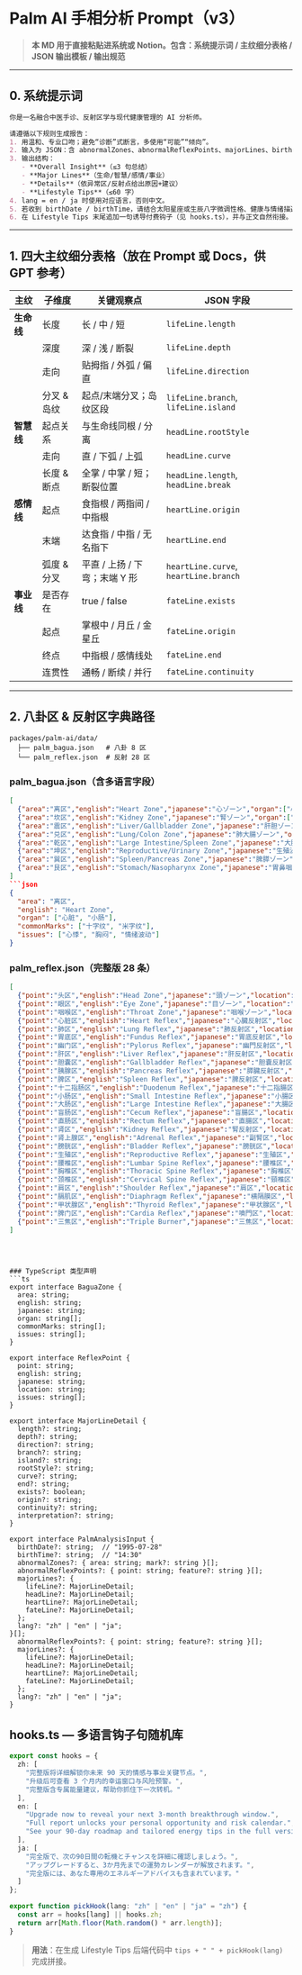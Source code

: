 # Palm AI 手相分析 Prompt（v3）

> **本 MD 用于直接粘贴进系统或 Notion。包含：系统提示词 / 主纹细分表格 / JSON 输出模板 / 输出规范**

---

## 0. 系统提示词


```markdown
你是一名融合中医手诊、反射区学与现代健康管理的 AI 分析师。

请遵循以下规则生成报告：
1. 用温和、专业口吻；避免“诊断”式断言，多使用“可能”“倾向”。
2. 输入为 JSON：含 abnormalZones、abnormalReflexPoints、majorLines、birthDate、birthTime、lang。
3. 输出结构：
   - **Overall Insight**（≤3 句总结）
   - **Major Lines**（生命/智慧/感情/事业）
   - **Details**（依异常区/反射点给出原因+建议）
   - **Lifestyle Tips**（≤60 字）
4. lang = en / ja 时使用对应语言，否则中文。
5. 若收到 birthDate / birthTime，请结合太阳星座或生辰八字微调性格、健康与情绪描述。
6. 在 Lifestyle Tips 末尾追加一句诱导付费钩子（见 hooks.ts），并与正文自然衔接。 lang = en / ja 时使用对应语言，否则中文。
```

---

## 1. 四大主纹细分表格（放在 Prompt 或 Docs，供 GPT 参考）

| 主纹      | 子维度     | 关键观察点               | JSON 字段                               |
| ------- | ------- | ------------------- | ------------------------------------- |
| **生命线** | 长度      | 长 / 中 / 短           | `lifeLine.length`                     |
|         | 深度      | 深 / 浅 / 断裂          | `lifeLine.depth`                      |
|         | 走向      | 贴拇指 / 外弧 / 偏直       | `lifeLine.direction`                  |
|         | 分叉 & 岛纹 | 起点/末端分叉；岛纹区段        | `lifeLine.branch`, `lifeLine.island`  |
| **智慧线** | 起点关系    | 与生命线同根 / 分离         | `headLine.rootStyle`                  |
|         | 走向      | 直 / 下弧 / 上弧         | `headLine.curve`                      |
|         | 长度 & 断点 | 全掌 / 中掌 / 短；断裂位置    | `headLine.length`, `headLine.break`   |
| **感情线** | 起点      | 食指根 / 两指间 / 中指根     | `heartLine.origin`                    |
|         | 末端      | 达食指 / 中指 / 无名指下     | `heartLine.end`                       |
|         | 弧度 & 分叉 | 平直 / 上扬 / 下弯；末端 Y 形 | `heartLine.curve`, `heartLine.branch` |
| **事业线** | 是否存在    | true / false        | `fateLine.exists`                     |
|         | 起点      | 掌根中 / 月丘 / 金星丘      | `fateLine.origin`                     |
|         | 终点      | 中指根 / 感情线处          | `fateLine.end`                        |
|         | 连贯性     | 通畅 / 断续 / 并行        | `fateLine.continuity`                 |

---

## 2. 八卦区 & 反射区字典路径

```
packages/palm-ai/data/
  ├── palm_bagua.json   # 八卦 8 区
  └── palm_reflex.json  # 反射 28 区
```

### palm\_bagua.json（含多语言字段）

````json
[
  {"area":"离区","english":"Heart Zone","japanese":"心ゾーン","organ":["心脏","小肠"],"commonMarks":["十字纹","米字纹"],"issues":["心悸","胸闷","情绪波动"]},
  {"area":"坎区","english":"Kidney Zone","japanese":"腎ゾーン","organ":["肾脏","膀胱"],"commonMarks":["米字纹","井字纹"],"issues":["水肿","腰膝乏力","夜尿多"]},
  {"area":"震区","english":"Liver/Gallbladder Zone","japanese":"肝胆ゾーン","organ":["肝","胆"],"commonMarks":["三角纹","星纹"],"issues":["情绪抑郁","脂肪代谢差"]},
  {"area":"兑区","english":"Lung/Colon Zone","japanese":"肺大腸ゾーン","organ":["肺","大肠"],"commonMarks":["圆点纹","叉纹"],"issues":["呼吸道敏感","便秘","易感冒"]},
  {"area":"乾区","english":"Large Intestine/Spleen Zone","japanese":"大腸脾ゾーン","organ":["大肠","脾"],"commonMarks":["十字纹","口字纹"],"issues":["脾胃虚弱","吸收不良"]},
  {"area":"坤区","english":"Reproductive/Urinary Zone","japanese":"生殖泌尿ゾーン","organ":["生殖系统","泌尿"],"commonMarks":["米字纹","叉纹"],"issues":["内分泌失衡","月经/前列腺问题"]},
  {"area":"巽区","english":"Spleen/Pancreas Zone","japanese":"脾膵ゾーン","organ":["脾","胰"],"commonMarks":["十字纹"],"issues":["血糖波动","脾虚乏力"]},
  {"area":"艮区","english":"Stomach/Nasopharynx Zone","japanese":"胃鼻咽ゾーン","organ":["脾胃","鼻咽"],"commonMarks":["口字纹","叉纹"],"issues":["过敏性鼻炎","消化功能弱"]}
]
```json
{
  "area": "离区",
  "english": "Heart Zone",
  "organ": ["心脏", "小肠"],
  "commonMarks": ["十字纹", "米字纹"],
  "issues": ["心悸", "胸闷", "情绪波动"]
}
````

### palm\_reflex.json（完整版 28 条）

```json
[
  {"point":"头区","english":"Head Zone","japanese":"頭ゾーン","location":"食指掌指关节下方","issues":["头痛","眩晕","注意力下降"]},
  {"point":"眼区","english":"Eye Zone","japanese":"目ゾーン","location":"中指掌指关节下方","issues":["视疲劳","干涩","视力波动"]},
  {"point":"咽喉区","english":"Throat Zone","japanese":"咽喉ゾーン","location":"无名指掌指关节下方","issues":["咽痛","扁桃体炎"]},
  {"point":"心脏区","english":"Heart Reflex","japanese":"心臓反射区","location":"中指掌根偏左","issues":["心悸","胸闷","心率不齐"]},
  {"point":"肺区","english":"Lung Reflex","japanese":"肺反射区","location":"食指掌根偏左","issues":["咳嗽","哮喘","易感冒"]},
  {"point":"胃底区","english":"Fundus Reflex","japanese":"胃底反射区","location":"大鱼际下缘","issues":["胃胀","反酸","消化慢"]},
  {"point":"幽门区","english":"Pylorus Reflex","japanese":"幽門反射区","location":"大鱼际中央","issues":["胃寒","食欲差"]},
  {"point":"肝区","english":"Liver Reflex","japanese":"肝反射区","location":"小鱼际掌根","issues":["油脂代谢差","情绪易怒"]},
  {"point":"胆囊区","english":"Gallbladder Reflex","japanese":"胆嚢反射区","location":"小鱼际中央","issues":["胆汁分泌差","胁肋胀痛"]},
  {"point":"胰腺区","english":"Pancreas Reflex","japanese":"膵臓反射区","location":"拇指下内侧","issues":["血糖波动","甜食偏好"]},
  {"point":"脾区","english":"Spleen Reflex","japanese":"脾反射区","location":"拇指掌根外侧","issues":["免疫力低","湿气重"]},
  {"point":"十二指肠区","english":"Duodenum Reflex","japanese":"十二指腸区","location":"掌心中下部靠大鱼际","issues":["腹胀","消化不良"]},
  {"point":"小肠区","english":"Small Intestine Reflex","japanese":"小腸区","location":"掌心中央偏右","issues":["吸收不良","腹泻"]},
  {"point":"大肠区","english":"Large Intestine Reflex","japanese":"大腸区","location":"掌心中央偏左","issues":["便秘","胀气"]},
  {"point":"盲肠区","english":"Cecum Reflex","japanese":"盲腸区","location":"掌心右下","issues":["阑尾炎风险","右下腹胀痛"]},
  {"point":"直肠区","english":"Rectum Reflex","japanese":"直腸区","location":"掌心左下","issues":["痔疮","排便困难"]},
  {"point":"肾区","english":"Kidney Reflex","japanese":"腎反射区","location":"掌根中央","issues":["腰酸","水肿","疲惫"]},
  {"point":"肾上腺区","english":"Adrenal Reflex","japanese":"副腎区","location":"肾区上方","issues":["易紧张","激素失衡"]},
  {"point":"膀胱区","english":"Bladder Reflex","japanese":"膀胱区","location":"掌根中央偏下","issues":["频尿","排尿不畅"]},
  {"point":"生殖区","english":"Reproductive Reflex","japanese":"生殖区","location":"掌根小鱼际下","issues":["内分泌失调","性功能低下"]},
  {"point":"腰椎区","english":"Lumbar Spine Reflex","japanese":"腰椎区","location":"掌缘小鱼际外侧","issues":["腰痛","坐骨神经痛"]},
  {"point":"胸椎区","english":"Thoracic Spine Reflex","japanese":"胸椎区","location":"掌缘中部","issues":["背痛","呼吸浅"]},
  {"point":"颈椎区","english":"Cervical Spine Reflex","japanese":"頸椎区","location":"掌缘拇指下","issues":["颈椎僵硬","头晕"]},
  {"point":"肩区","english":"Shoulder Reflex","japanese":"肩区","location":"无名指掌骨外侧","issues":["肩酸","活动受限"]},
  {"point":"膈肌区","english":"Diaphragm Reflex","japanese":"横隔膜区","location":"掌心横向中线","issues":["呼吸浅","紧张感"]},
  {"point":"甲状腺区","english":"Thyroid Reflex","japanese":"甲状腺区","location":"拇指掌节纹上方","issues":["怕冷","易胖","情绪波动"]},
  {"point":"脾门区","english":"Cardia Reflex","japanese":"噴門区","location":"大鱼际根部上方","issues":["胃食管反流","吞咽不适"]},
  {"point":"三焦区","english":"Triple Burner","japanese":"三焦区","location":"掌心正中垂线","issues":["循环差","代谢慢"]}
]
```

````



### TypeScript 类型声明
```ts
export interface BaguaZone {
  area: string;
  english: string;
  japanese: string;
  organ: string[];
  commonMarks: string[];
  issues: string[];
}

export interface ReflexPoint {
  point: string;
  english: string;
  japanese: string;
  location: string;
  issues: string[];
}

export interface MajorLineDetail {
  length?: string;
  depth?: string;
  direction?: string;
  branch?: string;
  island?: string;
  rootStyle?: string;
  curve?: string;
  end?: string;
  exists?: boolean;
  origin?: string;
  continuity?: string;
  interpretation?: string;
}

export interface PalmAnalysisInput {
  birthDate?: string;  // "1995-07-28"
  birthTime?: string;  // "14:30"
  abnormalZones?: { area: string; mark?: string }[];
  abnormalReflexPoints?: { point: string; feature?: string }[];
  majorLines?: {
    lifeLine?: MajorLineDetail;
    headLine?: MajorLineDetail;
    heartLine?: MajorLineDetail;
    fateLine?: MajorLineDetail;
  };
  lang?: "zh" | "en" | "ja";
}[];
  abnormalReflexPoints?: { point: string; feature?: string }[];
  majorLines?: {
    lifeLine?: MajorLineDetail;
    headLine?: MajorLineDetail;
    heartLine?: MajorLineDetail;
    fateLine?: MajorLineDetail;
  };
  lang?: "zh" | "en" | "ja";
}
````

## hooks.ts — 多语言钩子句随机库

```ts
export const hooks = {
  zh: [
    "完整版将详细解锁你未来 90 天的情感与事业关键节点。",
    "升级后可查看 3 个月内的幸运窗口与风险预警。",
    "完整版含专属能量建议，帮助你抓住下一次转机。"
  ],
  en: [
    "Upgrade now to reveal your next 3‑month breakthrough window.",
    "Full report unlocks your personal opportunity and risk calendar.",
    "See your 90‑day roadmap and tailored energy tips in the full version." 
  ],
  ja: [
    "完全版で、次の90日間の転機とチャンスを詳細に確認しましょう。",
    "アップグレードすると、3か月先までの運勢カレンダーが解放されます。",
    "完全版には、あなた専用のエネルギーアドバイスも含まれています。"
  ]
};

export function pickHook(lang: "zh" | "en" | "ja" = "zh") {
  const arr = hooks[lang] || hooks.zh;
  return arr[Math.floor(Math.random() * arr.length)];
}
```

> **用法**：在生成 Lifestyle Tips 后端代码中 `tips + " " + pickHook(lang)` 完成拼接。
